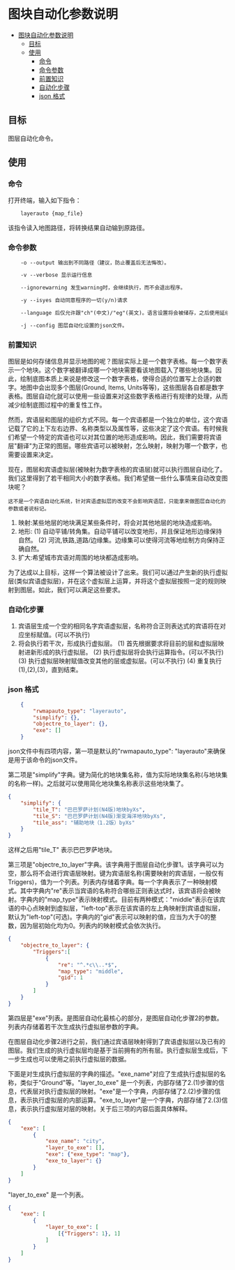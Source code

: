 # 图块自动化参数说明

- [图块自动化参数说明](#图块自动化参数说明)
  - [目标](#目标)
  - [使用](#使用)
    - [命令](#命令)
    - [命令参数](#命令参数)
    - [前置知识](#前置知识)
    - [自动化步骤](#自动化步骤)
    - [json 格式](#json-格式)

## 目标

图层自动化命令。

## 使用

### 命令

打开终端，输入如下指令：

```txt
    layerauto {map_file}
```

该指令读入地图路径，将转换结果自动输到原路径。

### 命令参数

```txt
    -o --output 输出到不同路径（建议，防止覆盖后无法悔改）。

    -v --verbose 显示运行信息

    --ignorewarning 发生warning时，会继续执行，而不会退出程序。

    -y --isyes 自动同意程序的一切(y/n)请求

    --language 后仅允许跟"ch"(中文)/"eg"(英文)。语言设置将会被储存，之后使用延续上一次的修改。

    -j --config 图层自动化设置的json文件。
```

### 前置知识

图层是如何存储信息并显示地图的呢？图层实际上是一个数字表格。每一个数字表示一个地块。这个数字被翻译成哪一个地块需要看该地图载入了哪些地块集。因此，绘制底图本质上来说是修改这一个数字表格，使得合适的位置写上合适的数字。地图中会出现多个图层(Ground, Items, Units等等)，这些图层各自都是数字表格。图层自动化就可以使用一些设置来对这些数字表格进行有规律的处理，从而减少绘制底图过程中的重复性工作。

然而，宾语层和图层的组织方式不同。每一个宾语都是一个独立的单位，这个宾语记载了它的上下左右边界、名称类型以及属性等，这些决定了这个宾语。有时候我们希望一个特定的宾语也可以对其位置的地形造成影响。因此，我们需要将宾语层"翻译"为正常的图层。哪些宾语可以被映射，怎么映射，映射为哪一个数字，也需要设置来决定。

现在，图层和宾语虚拟层(被映射为数字表格的宾语层)就可以执行图层自动化了。我们这里得到了若干相同大小的数字表格。我们希望做一些什么事情来自动改变图块呢？

```这不是一个宾语自动化系统，针对宾语虚拟层的改变不会影响宾语层，只能拿来做图层自动化的参数或者说标记。```

1. 映射:某些地层的地块满足某些条件时，将会对其他地层的地块造成影响。
2. 地形:
(1) 自动平铺/转角集。自动平铺可以改变地形，并且保证地形边缘保持自然。
(2) 河流,铁路,道路/边缘集。边缘集可以使得河流等地绘制方向保持正确自然。
3. 扩大:希望城市宾语对周围的地块都造成影响。

为了达成以上目标，这样一个算法被设计了出来。我们可以通过产生新的执行虚拟层(类似宾语虚拟层)，并在这个虚拟层上运算，并将这个虚拟层按照一定的规则映射到图层。如此，我们可以满足这些要求。

### 自动化步骤

1. 宾语层生成一个空的相同名字宾语虚拟层，名称符合正则表达式的宾语将在对应坐标赋值。(可以不执行)
2. 将会执行若干次，形成执行虚拟层。
(1) 首先根据要求将目前的层和虚拟层映射进新形成的执行虚拟层。
(2) 执行虚拟层将会执行运算指令。(可以不执行)
(3) 执行虚拟层映射赋值改变其他的层或虚拟层。(可以不执行)
(4) 重复执行(1),(2),(3)，直到结束。

### json 格式

```json
    {
        "rwmapauto_type": "layerauto", 
        "simplify": {}, 
        "objectre_to_layer": {}, 
        "exe": []
    }
```

json文件中有四项内容，第一项是默认的"rwmapauto_type": "layerauto"来确保是用于该命令的json文件。

第二项是"simplify"字典。键为简化的地块集名称，值为实际地块集名称(与地块集的名称一样)。之后就可以使用简化地块集名称表示这些地块集了。

```json
{
    "simplify": {
        "tile_T": "巴巴罗萨计划(N4版)地块byXs", 
        "tile_S": "巴巴罗萨计划(N4版)渐变海洋地块byXs", 
        "tile_ass": "辅助地块（1.2版）byXs"
    }
}
```

这样之后用"tile_T" 表示巴巴罗萨地块。

第三项是"objectre_to_layer"字典。该字典用于图层自动化步骤1。该字典可以为空，那么将不会进行宾语层映射。键为宾语层名称(需要映射的宾语层，一般仅有Triggers)，值为一个列表。列表内存储着字典。每一个字典表示了一种映射模式。其中字典内"re"表示当宾语的名称符合哪些正则表达式时，该宾语将会被映射。字典内的"map_type"表示映射模式。目前有两种模式："middle"表示在该宾语的中心点映射到虚拟层，"left-top"表示在该宾语的左上角映射到宾语虚拟层，默认为"left-top"(可选)。字典内的"gid"表示可以映射的值，应当为大于0的整数，因为层初始化均为0。列表内的映射模式会依次执行。

```json
{
    "objectre_to_layer": {
        "Triggers":[
            {
                "re": "^.*c\\..*$", 
                "map_type": "middle", 
                "gid": 1
            }
        ]
    }
}
```

第四层是"exe"列表。是图层自动化最核心的部分，是图层自动化步骤2的参数。列表内存储着若干次生成执行虚拟层参数的字典。

在图层自动化步骤2进行之前，我们通过宾语层映射得到了宾语虚拟层以及已有的图层。我们生成的执行虚拟层均是基于当前拥有的所有层。执行虚拟层生成后，下一步生成也可以使用之前执行虚拟层的数据。

下面是对生成执行虚拟层的字典的描述。"exe_name"对应了生成执行虚拟层的名称，类似于"Ground"等。"layer_to_exe" 是一个列表，内部存储了2.(1)步骤的信息，代表层对执行虚拟层的映射。"exe"是一个字典，内部存储了2.(2)步骤的信息，表示执行虚拟层的内部运算。"exe_to_layer"是一个字典，内部存储了2.(3)信息，表示执行虚拟层对层的映射。关于后三项的内容后面具体解释。

```json
{
    "exe": [
        {
            "exe_name": "city", 
            "layer_to_exe": [], 
            "exe": {"exe_type": "map"}, 
            "exe_to_layer": {}
        }
    ]
}
```

"layer_to_exe" 是一个列表。

```json
{
    "exe": [
        {
            "layer_to_exe": [
                [{"Triggers": 1}, 1]
            ]
        }
    ]
}
```
